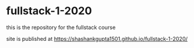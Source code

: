 # fullstack-1-2020
this is the repository for the fullstack course


 site is published at https://shashankgupta1501.github.io/fullstack-1-2020/
